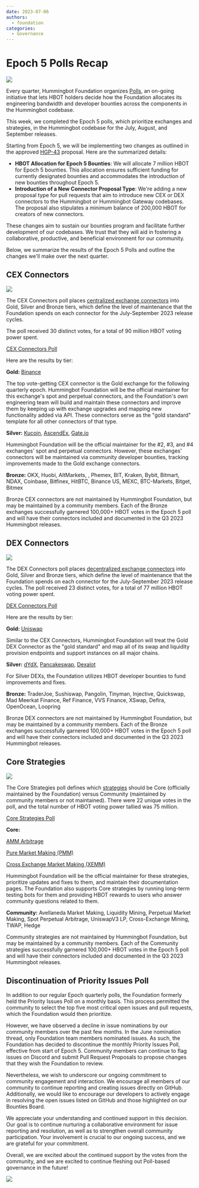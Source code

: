 ```yaml
---
date: 2023-07-06
authors:
  - foundation
categories:
  - Governance
---
```


# Epoch 5 Polls Recap

![](cover.png)

Every quarter, Hummingbot Foundation organizes [Polls](https://hummingbot.org/governance/polls/), an on-going initiative that lets HBOT holders decide how the Foundation allocates its engineering bandwidth and developer bounties across the components in the Hummingbot codebase.

This week, we completed the Epoch 5 polls, which prioritize exchanges and strategies, in the Hummingbot codebase for the July, August, and September releases.

<!-- more -->

Starting from Epoch 5, we will be implementing two changes as outlined in the approved [HGP-43](https://snapshot.org/?ref=blog.hummingbot.org#/hbot.eth/proposal/0x63958a27907ef6efa072fc92566f91bcf5df7491523ffcc64ecb47f270df9bcd) proposal. Here are the summarized details:

- **HBOT Allocation for Epoch 5 Bounties**: We will allocate 7 million HBOT for Epoch 5 bounties. This allocation ensures sufficient funding for currently designated bounties and accommodates the introduction of new bounties throughout Epoch 5.
- **Introduction of a New Connector Proposal Type**: We're adding a new proposal type for pull requests that aim to introduce new CEX or DEX connectors to the Hummingbot or Hummingbot Gateway codebases. The proposal also stipulates a minimum balance of 200,000 HBOT for creators of new connectors.

These changes aim to sustain our bounties program and facilitate further development of our codebases. We trust that they will aid in fostering a collaborative, productive, and beneficial environment for our community.

Below, we summarize the results of the Epoch 5 Polls and outline the changes we'll make over the next quarter.

## CEX Connectors

![](./CEX-Connectors-Epoch-5.png)

The CEX Connectors poll places [centralized exchange connectors](https://hummingbot.org/cex-connectors/) into Gold, Silver and Bronze tiers, which define the level of maintenance that the Foundation spends on each connector for the July-September 2023 release cycles.

The poll received 30 distinct votes, for a total of 90 million HBOT voting power spent.

[CEX Connectors Poll](https://snapshot.org/?ref=blog.hummingbot.org#/hbot.eth/proposal/0x231e942b5f23b406d409f2b12319891ab3c92605e367f75e56015061e905d56e)

Here are the results by tier:

**Gold:** [Binance](https://www.binance.com/en/register?ref=FQQNNGCD)

The top vote-getting CEX connector is the Gold exchange for the following quarterly epoch. Hummingbot Foundation will be the official maintainer for this exchange's spot and perpetual connectors, and the Foundation's own engineering team will build and maintain these connectors and improve them by keeping up with exchange upgrades and mapping new functionality added via API. These connectors serve as the "gold standard" template for all other connectors of that type.

**Silver:** [Kucoin](https://www.kucoin.com/ucenter/signup?rcode=272KvRf), [AscendEx](https://ascendex.com/register?inviteCode=UEIXNXKW), [Gate.io](https://www.gate.io/signup/5868285)

Hummingbot Foundation will be the official maintainer for the #2, #3, and #4 exchanges' spot and perpetual connectors. However, these exchanges' connectors will be maintained via community developer bounties, tracking improvements made to the Gold exchange connectors.

**Bronze:** OKX, Huobi, AltMarkets, , Phemex, BIT, Kraken, Bybit, Bitmart, NDAX, Coinbase, Bitfinex, HitBTC, Binance US, MEXC, BTC-Markets, Bitget, Bitmex

Bronze CEX connectors are not maintained by Hummingbot Foundation, but may be maintained by a community members. Each of the Bronze exchanges successfully garnered 100,000+ HBOT votes in the Epoch 5 poll and will have their connectors included and documented in the Q3 2023 Hummingbot releases.

## DEX Connectors

![](./3.png)

The DEX Connectors poll places [decentralized exchange connectors](https://hummingbot.org/gateway/) into Gold, Silver and Bronze tiers, which define the level of maintenance that the Foundation spends on each connector for the July-September 2023 release cycles. The poll received 23 distinct votes, for a total of 77 million HBOT voting power spent.

[DEX Connectors Poll](https://snapshot.org/?ref=blog.hummingbot.org#/hbot.eth/proposal/0x70299258a513ab4fb7ad4dd106947fd017848470fc8ce63ba4eb41b91d0d755c)

Here are the results by tier:

**Gold:** [Uniswap](https://uniswap.org/?ref=hummingbot.org)

Similar to the CEX Connectors, Hummingbot Foundation will treat the Gold DEX Connector as the "gold standard" and map all of its swap and liquidity provision endpoints and support instances on all major chains.

**Silver:** [dYdX](https://dydx.exchange/?ref=blog.hummingbot.org), [Pancakeswap](https://pancakeswap.finance/?ref=blog.hummingbot.org), [Dexalot](https://app.dexalot.com/trade/?ref=blog.hummingbot.org)

For Silver DEXs, the Foundation utilizes HBOT developer bounties to fund improvements and fixes.

**Bronze:** TraderJoe, Sushiswap, Pangolin, Tinyman, Injective, Quickswap, Mad Meerkat Finance, Ref Finance, VVS Finance,  XSwap, Defira, OpenOcean, Loopring

Bronze DEX connectors are not maintained by Hummingbot Foundation, but may be maintained by a community members. Each of the Bronze exchanges successfully garnered 100,000+ HBOT votes in the Epoch 5 poll and will have their connectors included and documented in the Q3 2023 Hummingbot releases.

## Core Strategies

![](./4.png)

The Core Strategies poll defines which [strategies](https://hummingbot.org/strategies/) should be Core (officially maintained by the Foundation) versus Community (maintained by community members or not maintained). There were 22 unique votes in the poll, and the total number of HBOT voting power tallied was 75 million.

[Core Strategies Poll](https://snapshot.org/?ref=blog.hummingbot.org#/hbot.eth/proposal/0x65f6af77e8731827c0f19251b2c6e0346230205fe3c6e34294b3981dfb0f3f77)

**Core:**

[AMM Arbitrage](https://hummingbot.org/strategies/amm-arbitrage/)

[Pure Market Making (PMM)](https://hummingbot.org/strategies/pure-market-making/)

[Cross Exchange Market Making (XEMM)](https://hummingbot.org/strategies/cross-exchange-market-making/)

Hummingbot Foundation will be the official maintainer for these strategies, prioritize updates and fixes to them, and maintain their documentation pages. The Foundation also supports Core strategies by running long-term testing bots for them and providing HBOT rewards to users who answer community questions related to them.

**Community:** Avellaneda Market Making, Liquidity Mining, Perpetual Market Making, Spot Perpetual Arbitrage, UniswapV3 LP, Cross-Exchange Mining, TWAP, Hedge

Community strategies are not maintained by Hummingbot Foundation, but may be maintained by a community members. Each of the Community strategies successfully garnered 100,000+ HBOT votes in the Epoch 5 poll and will have their connectors included and documented in the Q3 2023 Hummingbot releases.

## Discontinuation of Priority Issues Poll

In addition to our regular Epoch quarterly polls, the Foundation formerly held the Priority Issues Poll on a monthly basis. This process permitted the community to select the top five most critical open issues and pull requests, which the Foundation would then prioritize.

However, we have observed a decline in issue nominations by our community members over the past few months. In the June nomination thread, only Foundation team members nominated issues. As such, the Foundation has decided to discontinue the monthly Priority Issues Poll, effective from start of Epoch 5. Community members can continue to flag issues on Discord and submit Pull Request Proposals to propose changes that they wish the Foundation to review.

Nevertheless, we wish to underscore our ongoing commitment to community engagement and interaction. We encourage all members of our community to continue reporting and creating issues directly on GitHub. Additionally, we would like to encourage our developers to actively engage in resolving the open issues listed on GitHub and those highlighted on our Bounties Board.

We appreciate your understanding and continued support in this decision. Our goal is to continue nurturing a collaborative environment for issue reporting and resolution, as well as to strengthen overall community participation. Your involvement is crucial to our ongoing success, and we are grateful for your commitment.

Overall, we are excited about the continued support by the votes from the community, and we are excited to continue fleshing out Poll-based governance in the future!

![](./teamwork-business-human-resources-2.jpg)